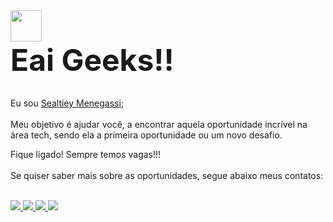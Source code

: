 <div style="display: inline_block;">
  <img src="https://github.githubassets.com/images/mona-whisper.gif" style="display: block;opacity: 1;width: 50px;">
    <strong style="font-size: xxx-large !important;" >Eai Geeks!!</strong>
</div>

<br>

Eu sou [Sealtiey Menegassi](https://www.linkedin.com/in/sealtieymenegassi//);
<br> <br> 
Meu objetivo é ajudar você, a encontrar aquela oportunidade incrível na área tech, sendo ela a primeira oportunidade ou um novo desafio.

Fique ligado! Sempre temos vagas!!!
<br>
<br>Se quiser saber mais sobre as oportunidades, segue abaixo meus contatos:
  
  <br>

<div> 

  
  <a href="https://discord.gg/Aa4ybmmw" target="_blank">
    <img src="https://img.shields.io/badge/Discord-7289DA?style=for-the-badge&logo=discord&logoColor=white" target="_blank">
  </a>
  
  <a href="sealtieytechrecruiter@gmail.com">
    <img src="https://img.shields.io/badge/-Gmail-%23333?style=for-the-badge&logo=gmail&logoColor=white" target="_blank">
  </a>
  
  <a href="https://www.linkedin.com/company/sonda/mycompany/verification//" target="_blank">
    <img src="https://img.shields.io/badge/-LinkedIn-%230077B5?style=for-the-badge&logo=linkedin&logoColor=white" target="_blank">
  </a> 
  
   <a href="https://wa.me/5543988381449" target="_blank">
   <img src="https://img.shields.io/badge/WhatsApp-25D366?style=for-the-badge&logo=whatsapp&logoColor=white" target="_blank">
  </a> 
 
</div>

